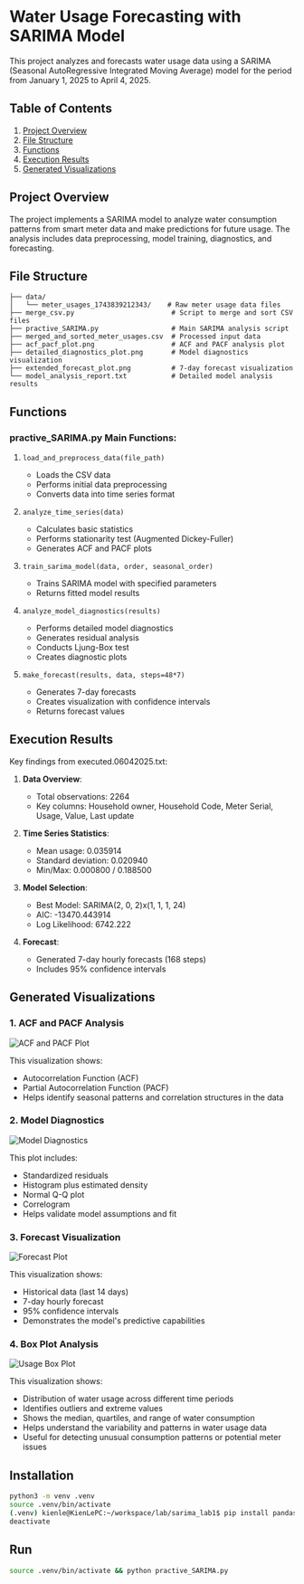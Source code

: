 # Water Usage Forecasting with SARIMA Model

This project analyzes and forecasts water usage data using a SARIMA (Seasonal AutoRegressive Integrated Moving Average) model for the period from January 1, 2025 to April 4, 2025.

## Table of Contents
1. [Project Overview](#project-overview)
2. [File Structure](#file-structure)
3. [Functions](#functions)
4. [Execution Results](#execution-results)
5. [Generated Visualizations](#generated-visualizations)

## Project Overview
The project implements a SARIMA model to analyze water consumption patterns from smart meter data and make predictions for future usage. The analysis includes data preprocessing, model training, diagnostics, and forecasting.

## File Structure
```
├── data/
│   └── meter_usages_1743839212343/    # Raw meter usage data files
├── merge_csv.py                        # Script to merge and sort CSV files
├── practive_SARIMA.py                  # Main SARIMA analysis script
├── merged_and_sorted_meter_usages.csv  # Processed input data
├── acf_pacf_plot.png                   # ACF and PACF analysis plot
├── detailed_diagnostics_plot.png       # Model diagnostics visualization
├── extended_forecast_plot.png          # 7-day forecast visualization
└── model_analysis_report.txt           # Detailed model analysis results
```

## Functions

### practive_SARIMA.py Main Functions:

1. `load_and_preprocess_data(file_path)`
   - Loads the CSV data
   - Performs initial data preprocessing
   - Converts data into time series format

2. `analyze_time_series(data)`
   - Calculates basic statistics
   - Performs stationarity test (Augmented Dickey-Fuller)
   - Generates ACF and PACF plots

3. `train_sarima_model(data, order, seasonal_order)`
   - Trains SARIMA model with specified parameters
   - Returns fitted model results

4. `analyze_model_diagnostics(results)`
   - Performs detailed model diagnostics
   - Generates residual analysis
   - Conducts Ljung-Box test
   - Creates diagnostic plots

5. `make_forecast(results, data, steps=48*7)`
   - Generates 7-day forecasts
   - Creates visualization with confidence intervals
   - Returns forecast values

## Execution Results

Key findings from executed.06042025.txt:

1. **Data Overview**:
   - Total observations: 2264
   - Key columns: Household owner, Household Code, Meter Serial, Usage, Value, Last update

2. **Time Series Statistics**:
   - Mean usage: 0.035914
   - Standard deviation: 0.020940
   - Min/Max: 0.000800 / 0.188500

3. **Model Selection**:
   - Best Model: SARIMA(2, 0, 2)x(1, 1, 1, 24)
   - AIC: -13470.443914
   - Log Likelihood: 6742.222

4. **Forecast**:
   - Generated 7-day hourly forecasts (168 steps)
   - Includes 95% confidence intervals

## Generated Visualizations

### 1. ACF and PACF Analysis
![ACF and PACF Plot](acf_pacf_plot.png)

This visualization shows:
- Autocorrelation Function (ACF)
- Partial Autocorrelation Function (PACF)
- Helps identify seasonal patterns and correlation structures in the data

### 2. Model Diagnostics
![Model Diagnostics](detailed_diagnostics_plot.png)

This plot includes:
- Standardized residuals
- Histogram plus estimated density
- Normal Q-Q plot
- Correlogram
- Helps validate model assumptions and fit

### 3. Forecast Visualization
![Forecast Plot](extended_forecast_plot.png)

This visualization shows:
- Historical data (last 14 days)
- 7-day hourly forecast
- 95% confidence intervals
- Demonstrates the model's predictive capabilities

### 4. Box Plot Analysis
![Usage Box Plot](usage_boxplot.png)

This visualization shows:
- Distribution of water usage across different time periods
- Identifies outliers and extreme values
- Shows the median, quartiles, and range of water consumption
- Helps understand the variability and patterns in water usage data
- Useful for detecting unusual consumption patterns or potential meter issues

## Installation

```bash
python3 -m venv .venv
source .venv/bin/activate
(.venv) kienle@KienLePC:~/workspace/lab/sarima_lab1$ pip install pandas numpy matplotlib seaborn statsmodels scikit-learn
deactivate
```

## Run

```bash
source .venv/bin/activate && python practive_SARIMA.py
```
